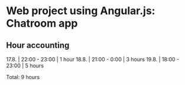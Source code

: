 # Web project using Angular.js: Chatroom app


## Hour accounting

17.8. | 22:00 - 23:00 | 1 hour
18.8. | 21:00 - 0:00 | 3 hours
19.8. | 18:00 - 23:00 | 5 hours

Total: 9 hours